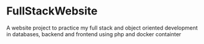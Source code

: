 # FullStackWebsite
A website project to practice my full stack and object oriented development in databases, backend and frontend using php and docker containter
